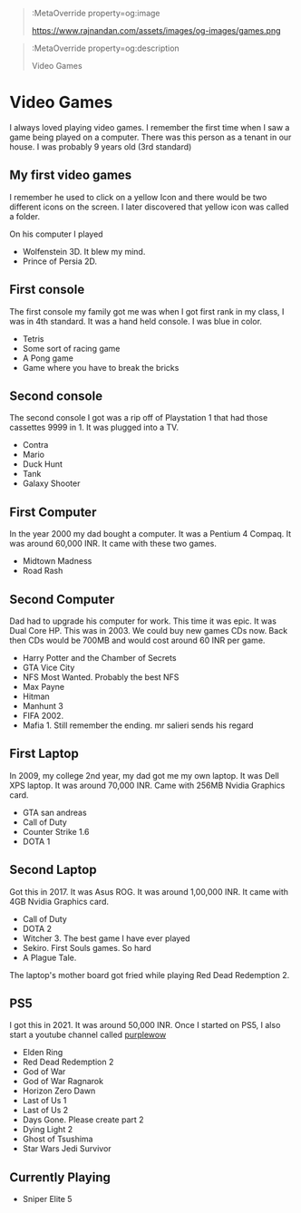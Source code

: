 > :MetaOverride property=og:image
>
> https://www.rajnandan.com/assets/images/og-images/games.png

> :MetaOverride property=og:description
>
> Video Games




# Video Games

I always loved playing video games. I remember the first time when I saw a game being played on a computer. There was this person as a tenant in our house. I was probably 9 years old (3rd standard)

## My first video games
I remember he used to click on a yellow Icon and there would be two different icons on the screen. I later discovered that yellow icon was called a folder.

On his computer I played 
- Wolfenstein 3D. It blew my mind. 
- Prince of Persia 2D.

## First console

The first console my family got me was when I got first rank in my class, I was in 4th standard. It was a hand held console. I was blue in color.

- Tetris
- Some sort of racing game
- A Pong game
- Game where you have to break the bricks

## Second console

The second console I got was a rip off of Playstation 1 that had those cassettes 9999 in 1. It was plugged into a TV.

- Contra
- Mario
- Duck Hunt
- Tank
- Galaxy Shooter

## First Computer
In the year 2000 my dad bought a computer. It was a Pentium 4 Compaq. It was around 60,000 INR. It came with these two games.
- Midtown Madness
- Road Rash

## Second Computer

Dad had to upgrade his computer for work. This time it was epic. It was Dual Core HP. This was in 2003. We could buy new games CDs now. Back then CDs would be 700MB and would cost around 60 INR per game. 

- Harry Potter and the Chamber of Secrets
- GTA Vice City
- NFS Most Wanted. Probably the best NFS
- Max Payne
- Hitman
- Manhunt 3
- FIFA 2002. 
- Mafia 1. Still remember the ending. mr salieri sends his regard

## First Laptop

In 2009, my college 2nd year, my dad got me my own laptop. It was Dell XPS laptop. It was around 70,000 INR. Came with 256MB Nvidia Graphics card. 

- GTA san andreas
- Call of Duty
- Counter Strike 1.6
- DOTA 1

## Second Laptop

Got this in 2017. It was Asus ROG. It was around 1,00,000 INR. It came with 4GB Nvidia Graphics card.

- Call of Duty
- DOTA 2
- Witcher 3. The best game I have ever played
- Sekiro. First Souls games. So hard
- A Plague Tale.

The laptop's mother board got fried while playing Red Dead Redemption 2.

## PS5

I got this in 2021. It was around 50,000 INR. Once I started on PS5, I also start a youtube channel called [purplewow](https://www.youtube.com/channel/UCYTrhzX3Wdywn4FkX3Im6kg)

- Elden Ring
- Red Dead Redemption 2
- God of War
- God of War Ragnarok
- Horizon Zero Dawn
- Last of Us 1
- Last of Us 2
- Days Gone. Please create part 2
- Dying Light 2
- Ghost of Tsushima
- Star Wars Jedi Survivor

## Currently Playing

- Sniper Elite 5